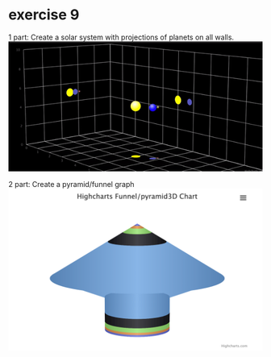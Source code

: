 # exercise 9

1 part: Create a solar system with projections of planets on all walls.
![3d-1.gif](3d-1.gif)

2 part: Create a pyramid/funnel graph
![3d-2.png](3d-2.png)